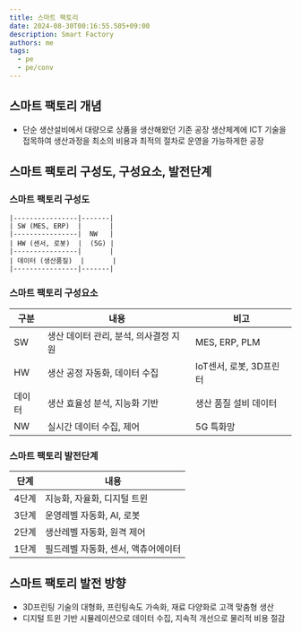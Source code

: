 ```yaml
---
title: 스마트 팩토리
date: 2024-08-30T00:16:55.505+09:00
description: Smart Factory
authors: me
tags:
  - pe
  - pe/conv
---
```


## 스마트 팩토리 개념

- 단순 생산설비에서 대량으로 상품을 생산해왔던 기존 공장 생산체계에 ICT 기술을 접목하여 생산과정을 최소의 비용과 최적의 절차로 운영을 가능하게한 공장

## 스마트 팩토리 구성도, 구성요소, 발전단계

### 스마트 팩토리 구성도

```text
|----------------|-------|
| SW (MES, ERP)  |       |
|----------------|  NW   |
| HW (센서, 로봇)  |  (5G) |
|----------------|       |
| 데이터 (생산품질)  |       |
|----------------|-------|
```

### 스마트 팩토리 구성요소

| 구분 | 내용 | 비고 |
| --- | --- | --- |
| SW | 생산 데이터 관리, 분석, 의사결정 지원 | MES, ERP, PLM |
| HW | 생산 공정 자동화, 데이터 수집 | IoT센서, 로봇, 3D프린터 |
| 데이터 | 생산 효율성 분석, 지능화 기반 | 생산 품질 설비 데이터 |
| NW | 실시간 데이터 수집, 제어 | 5G 특화망 |

### 스마트 팩토리 발전단계

| 단계 | 내용 |
| --- | --- |
| 4단계 | 지능화, 자율화, 디지털 트윈 |
| 3단계 | 운영레벨 자동화, AI, 로봇 |
| 2단계 | 생산레벨 자동화, 원격 제어 |
| 1단계 | 필드레벨 자동화, 센서, 액츄어에이터 |

## 스마트 팩토리 발전 방향

- 3D프린팅 기술의 대형화, 프린팅속도 가속화, 재료 다양화로 고객 맞춤형 생산
- 디지털 트윈 기반 시뮬레이션으로 데이터 수집, 지속적 개선으로 물리적 비용 절감
